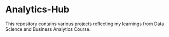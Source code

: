 # Analytics-Hub
This repository contains various projects reflecting my learnings from Data Science and Business Analytics Course.
